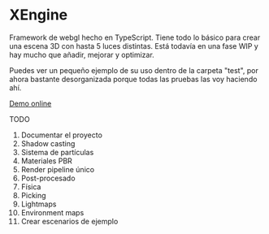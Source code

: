 # XEngine
Framework de webgl hecho en TypeScript. Tiene todo lo básico para crear una escena 3D con hasta 5 luces distintas. Está todavía en una fase WIP y hay mucho que añadir, mejorar y optimizar.

Puedes ver un pequeño ejemplo de su uso dentro de la carpeta "test", por ahora bastante desorganizada porque todas las pruebas las voy haciendo ahí.

[Demo online](http://games.xiscoferrer.com/XEngine/)

TODO
  1. Documentar el proyecto
  2. Shadow casting
  3. Sistema de partículas
  4. Materiales PBR
  5. Render pipeline único
  6. Post-procesado
  7. Física
  8. Picking
  9. Lightmaps
  10. Environment maps
  11. Crear escenarios de ejemplo